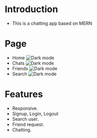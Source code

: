 # **Introduction**

-   This is a chatting app based on MERN
# **Page**

-   Home
![Dark mode](https://res.cloudinary.com/messavatars/image/upload/v1688783440/Home2_q72goc.png)
-   Chats
![Dark mode](https://res.cloudinary.com/messavatars/image/upload/v1688783688/Chats_yjemg8.png)
-   Friends
![Dark mode](https://res.cloudinary.com/messavatars/image/upload/v1688783687/Friends_bxurir.png)
-   Search
![Dark mode](https://res.cloudinary.com/messavatars/image/upload/v1688783687/Search_ehdbah.png)

# **Features**

-   Responsive.
-   Signup, Login, Logout
-   Search user.
-   Friend request.
-   Chatting.
